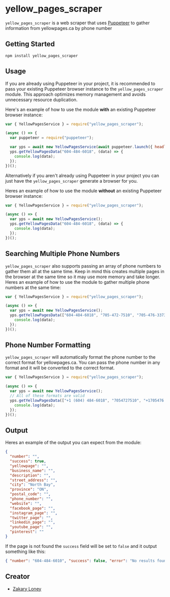# yellow_pages_scraper

`yellow_pages_scraper` is a web scraper that uses [Puppeteer](https://www.npmjs.com/package/puppeteer) to gather information from yellowpages.ca by phone number

## Getting Started

```
npm install yellow_pages_scraper
```

## Usage

If you are already using Puppeteer in your project, it is recommended to pass your existing Puppeteer browser instance to the `yellow_pages_scraper` module. This approach optimizes memory management and avoids unnecessary resource duplication.

Here's an example of how to use the module **with** an existing Puppeteer browser instance:

```js
var { YellowPagesService } = require("yellow_pages_scraper");

(async () => {
  var puppeteer = require("puppeteer");

  var yps = await new YellowPagesService(await puppeteer.launch({ headless: "new" }));
  yps.getYellowPagesData("604-484-6018", (data) => {
    console.log(data);
  });
})();
```

Alternatively if you aren't already using Puppeteer in your project you can just have the `yellow_pages_scraper` generate a browser for you.

Heres an example of how to use the module **without** an existing Puppeteer browser instance:

```js
var { YellowPagesService } = require("yellow_pages_scraper");

(async () => {
  var yps = await new YellowPagesService();
  yps.getYellowPagesData("604-484-6018", (data) => {
    console.log(data);
  });
})();
```

## Searching Multiple Phone Numbers

`yellow_pages_scraper` also supports passing an array of phone numbers to gather them all at the same time. Keep in mind this creates multiple pages in the browser at the same time so it may use more memory and take longer. Heres an example of how to use the module to gather multiple phone numbers at the same time:

```js
var { YellowPagesService } = require("yellow_pages_scraper");

(async () => {
  var yps = await new YellowPagesService();
  yps.getYellowPagesData(["604-484-6018", "705-472-7510", "705-476-3373"], (data) => {
    console.log(data);
  });
})();
```

## Phone Number Formatting

`yellow_pages_scraper` will automatically format the phone number to the correct format for yellowpages.ca. You can pass the phone number in any format and it will be converted to the correct format.

```js
var { YellowPagesService } = require("yellow_pages_scraper");

(async () => {
  var yps = await new YellowPagesService();
  // All of these formats are valid
  yps.getYellowPagesData(["+1 (604) 484-6018", "7054727510", "+1705476 3373"], (data) => {
    console.log(data);
  });
})();
```

## Output

Heres an example of the output you can expect from the module:

```json
{
  "number": "",
  "success": true,
  "yellowpage": "",
  "business_name": "",
  "description": "",
  "street_address": "",
  "city": "North Bay",
  "province": "ON",
  "postal_code": "",
  "phone_number": "",
  "website": "",
  "facebook_page": "",
  "instagram_page": "",
  "twitter_page": "",
  "linkedin_page": "",
  "youtube_page": "",
  "pinterest": ""
}
```

If the page is not found the `success` field will be set to `false` and it output something like this:

```json
{ "number": "604-484-6010", "success": false, "error": "No results found" }
```

## Creator

- [Zakary Loney](https://github.com/JustZakary)
